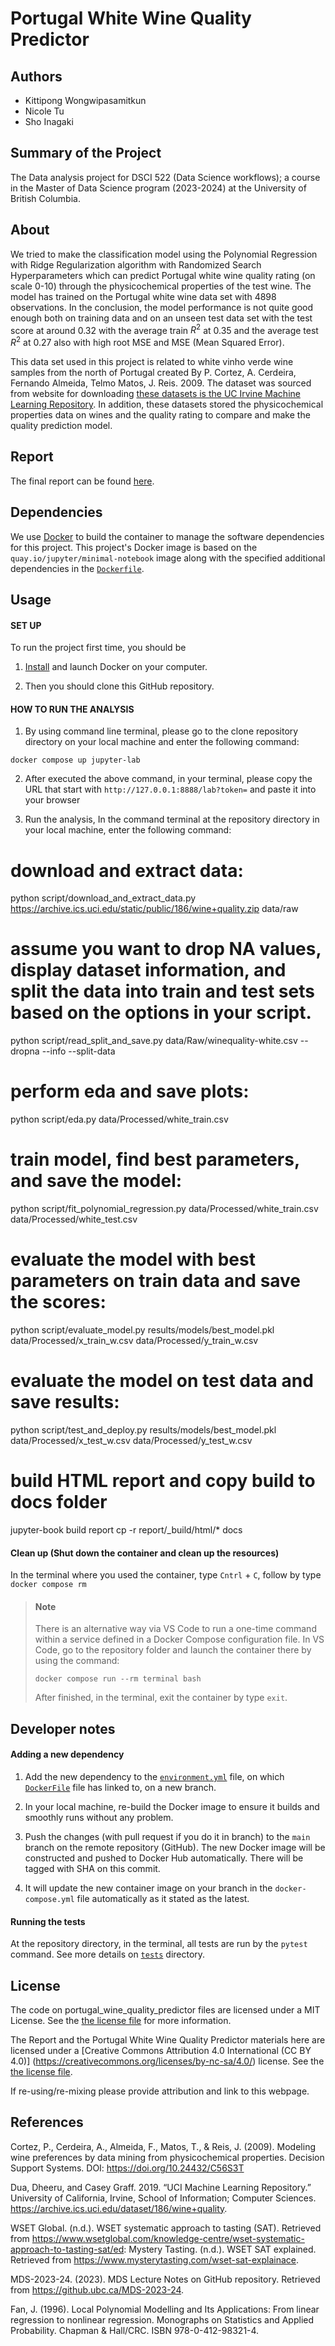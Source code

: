 # Portugal White Wine Quality Predictor


## Authors
- Kittipong Wongwipasamitkun
- Nicole Tu
- Sho Inagaki


## Summary of the Project
The Data analysis project for DSCI 522 (Data Science workflows); a course in the Master of Data Science program (2023-2024) at the University of British Columbia.


## About
We tried to make the classification model using the Polynomial Regression with Ridge Regularization algorithm with Randomized Search Hyperparameters which can predict Portugal white wine quality rating (on scale 0-10) through the physicochemical properties of the test wine. The model has trained on the Portugal white wine data set with 4898 observations. In the conclusion, the model performance is not quite good enough both on training data and on an unseen test data set with the test score at around 0.32 with the average train $R^2$ at 0.35 and the average test $R^2$ at 0.27 also with high root MSE and MSE (Mean Squared Error).

This data set used in this project is related to white vinho verde wine samples from the north of Portugal created By P. Cortez, A. Cerdeira, Fernando Almeida, Telmo Matos, J. Reis. 2009. The dataset was sourced from  website for downloading [these datasets is the UC Irvine Machine Learning Repository](https://archive.ics.uci.edu/dataset/186/wine+quality). In addition, these datasets stored the physicochemical properties data on wines and the quality rating to compare and make the quality prediction model.


## Report
The final report can be found [here](https://htmlpreview.github.io/?https://github.com/UBC-MDS/portugal_white_wine_quality_predictor_py/blob/main/report/_build/_page/portugal_white_wine_quality_predictor_report/html/portugal_white_wine_quality_predictor_report.html).


## Dependencies
We use [Docker](https://docker.com) to build the container to manage the software dependencies for this project. This project's Docker image is based on the `quay.io/jupyter/minimal-notebook` image along with the specified additional dependencies in the [`Dockerfile`](Dockerfile).


## Usage

#### SET UP

To run the project first time, you should be  

1. [Install](https://www.docker.com/get-started/) and launch Docker on your computer.

2. Then you should clone this GitHub repository.


#### HOW TO RUN THE ANALYSIS

1. By using command line terminal, please go to the clone repository directory on your local machine and enter the following command:

``` 
docker compose up jupyter-lab
```

2. After executed the above command, in your terminal, please copy the URL that start with `http://127.0.0.1:8888/lab?token=` and paste it into your browser

3. Run the analysis,
In the command terminal at the repository directory in your local machine, enter the following command:

# download and extract data:
python script/download_and_extract_data.py https://archive.ics.uci.edu/static/public/186/wine+quality.zip data/raw

# assume you want to drop NA values, display dataset information, and split the data into train and test sets based on the options in your script.
python script/read_split_and_save.py data/Raw/winequality-white.csv --dropna --info --split-data

# perform eda and save plots:
python script/eda.py data/Processed/white_train.csv

# train model, find best parameters, and save the model:
python script/fit_polynomial_regression.py data/Processed/white_train.csv data/Processed/white_test.csv

# evaluate the model with best parameters on train data and save the scores:
python script/evaluate_model.py results/models/best_model.pkl data/Processed/x_train_w.csv data/Processed/y_train_w.csv

# evaluate the model on test data and save results:
python script/test_and_deploy.py results/models/best_model.pkl data/Processed/x_test_w.csv data/Processed/y_test_w.csv

# build HTML report and copy build to docs folder
jupyter-book build report
cp -r report/_build/html/* docs

#### Clean up (Shut down the container and clean up the resources) 

In the terminal where you used the container, type `Cntrl` + `C`, follow by type `docker compose rm`

> #### Note
> There is an alternative way via VS Code to run a one-time command within a service defined in a Docker Compose configuration file. 
> In VS Code, go to the repository folder and launch the container there by using the command:
>
> ```
> docker compose run --rm terminal bash
>```
>
> After finished, in the terminal, exit the container by type `exit`.


## Developer notes

#### Adding a new dependency

1. Add the new dependency to the [`environment.yml`](environment.yml) file, on which [`DockerFile`](Dockerfile) file has linked to, on a new branch.

2. In your local machine, re-build the Docker image to ensure it builds and smoothly runs without any problem.

3. Push the changes (with pull request if you do it in branch) to the `main` branch on the remote repository (GitHub). 
   The new Docker image will be constructed and pushed to Docker Hub automatically.
   There will be tagged with SHA on this commit.

4. It will update the new container image on your branch in the `docker-compose.yml` file automatically as it stated as the latest.

#### Running the tests

At the repository directory, in the terminal, all tests are run by the `pytest` command. 
See more details on [`tests`](tests) directory.


## License
The code on portugal_wine_quality_predictor files are licensed under a MIT License. See the [the license file](LICENSE.md) for more information.

The Report and the Portugal White Wine Quality Predictor materials here are licensed under a [Creative Commons Attribution 4.0 International (CC BY 4.0)] (https://creativecommons.org/licenses/by-nc-sa/4.0/) license. See the [the license file](LICENSE.md).

If re-using/re-mixing please provide attribution and link to this webpage.


## References
Cortez, P., Cerdeira, A., Almeida, F., Matos, T., & Reis, J. (2009). Modeling wine preferences by data mining from physicochemical properties. Decision Support Systems. DOI: https://doi.org/10.24432/C56S3T

Dua, Dheeru, and Casey Graff. 2019. “UCI Machine Learning Repository.” University of California, Irvine, School of Information; Computer Sciences. https://archive.ics.uci.edu/dataset/186/wine+quality.

WSET Global. (n.d.). WSET systematic approach to tasting (SAT). Retrieved from https://www.wsetglobal.com/knowledge-centre/wset-systematic-approach-to-tasting-sat/ed: Mystery Tasting. (n.d.). WSET SAT explained. Retrieved from https://www.mysterytasting.com/wset-sat-explainace.

MDS-2023-24. (2023). MDS Lecture Notes on GitHub repository. Retrieved from https://github.ubc.ca/MDS-2023-24.

Fan, J. (1996). Local Polynomial Modelling and Its Applications: From linear regression to nonlinear regression. Monographs on Statistics and Applied Probability. Chapman & Hall/CRC. ISBN 978-0-412-98321-4.
